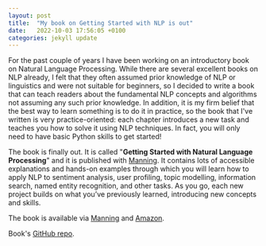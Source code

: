 ```yaml
---
layout: post
title:  "My book on Getting Started with NLP is out"
date:   2022-10-03 17:56:05 +0100
categories: jekyll update
---
```

For the past couple of years I have been working on an introductory book on Natural Language Processing.
While there are several excellent books on NLP already, I felt that they often assumed prior knowledge of NLP or linguistics and were not suitable for beginners, so I decided to write a book that can teach readers about the fundamental NLP concepts and algorithms not assuming any such prior knowledge.
In addition, it is my firm belief that the best way to learn something is to do it in practice, so the book that I've written is very practice-oriented: each chapter introduces a new task and teaches you how to solve it using NLP techniques. 
In fact, you will only need to have basic Python skills to get started!

The book is finally out. It is called "**Getting Started with Natural Language Processing**" and it is published with [Manning](https://www.manning.com/books/getting-started-with-natural-language-processing?utm_source=linkedin&utm_medium=author&utm_campaign=book_kochmar_getting_10_1_19).
It contains lots of accessible explanations and hands-on examples through which you will learn how to apply NLP to sentiment analysis, user profiling, topic modelling, information search, named entity recognition, and other tasks. 
As you go, each new project builds on what you’ve previously learned, introducing new concepts and skills.

The book is available via [Manning](https://www.manning.com/books/getting-started-with-natural-language-processing?utm_source=linkedin&utm_medium=author&utm_campaign=book_kochmar_getting_10_1_19) and [Amazon](https://www.amazon.co.uk/Getting-Started-Natural-Language-Processing/dp/1617296767/ref=tmm_pap_swatch_0?_encoding=UTF8&qid=&sr=).

Book's [GitHub repo](https://github.com/ekochmar/Getting-Started-with-NLP).